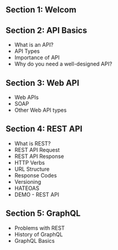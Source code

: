 ## Section 1: Welcom
## Section 2: API Basics
  - What is an API?
  - API Types
  - Importance of API
  - Why do you need a well-designed API?
## Section 3: Web API
  - Web APIs
  - SOAP
  - Other Web API types
## Section 4: REST API
  - What is REST?
  - REST API Request
  - REST API Response
  - HTTP Verbs
  - URL Structure
  - Response Codes
  - Versioning
  - HATEOAS
  - DEMO - REST API
## Section 5: GraphQL
  - Problems with REST
  - History of GraphQL
  - GraphQL Basics
